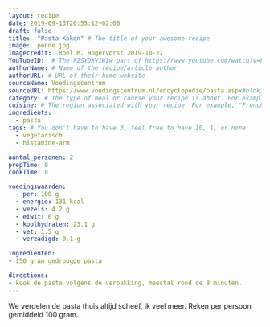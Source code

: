 ```yaml
---
layout: recipe
date: 2019-09-13T20:55:12+02:00
draft: false
title:  "Pasta Koken" # The title of your awesome recipe
image:  penne.jpg
imagecredit:  Roel M. Hogervorst 2019-10-27
YouTubeID:  # The F2SYDXV1W1w part of https://www.youtube.com/watch?v=F2SYDXV1W1w
authorName: # Name of the recipe/article author
authorURL: # URL of their home website
sourceName: Voedingscentrum
sourceURL: https://www.voedingscentrum.nl/encyclopedie/pasta.aspx#blok10
category: # The type of meal or course your recipe is about. For example: "dinner", "entree", or "dessert".
cuisine: # The region associated with your recipe. For example, "French", Mediterranean", or "American".
ingredients:
  - pasta
tags: # You don't have to have 3, feel free to have 10, 1, or none
  - vegetarisch
  - histamine-arm

aantal_personen: 2
prepTime: 0
cookTime: 8

voedingswaarden:
  - per: 100 g
  - energie: 131 kcal
  - vezels: 4.2 g
  - eiwit: 6 g
  - koolhydraten: 23.1 g
  - vet: 1.5 g
  - verzadigd: 0.1 g

ingredienten:
- 150 gram gedroogde pasta

directions:
- kook de pasta volgens de verpakking, meestal rond de 8 minuten.
---
```


We verdelen de pasta thuis altijd scheef, ik veel meer.
Reken per persoon gemiddeld 100 gram.
